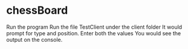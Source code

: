 # chessBoard
Run the program
       Run the file TestClient under the client folder
       It would prompt for type and position. Enter both the values
       You would see the output on the console.
